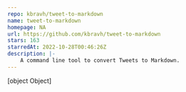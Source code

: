 ```yaml
---
repo: kbravh/tweet-to-markdown
name: tweet-to-markdown
homepage: NA
url: https://github.com/kbravh/tweet-to-markdown
stars: 163
starredAt: 2022-10-28T00:46:26Z
description: |-
    A command line tool to convert Tweets to Markdown.
---
```


[object Object]

